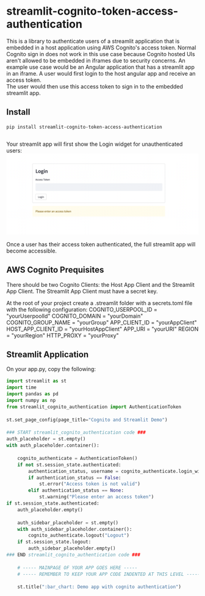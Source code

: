 # streamlit-cognito-token-access-authentication

This is a library to authenticate users of a streamlit application that is embedded in a host application using AWS Cognito's access token. Normal Cognito sign in does not work in this use case because Cognito hosted UIs aren't allowed to be embedded in iframes due to security concerns.
An example use case would be an Angular application that has a streamlit app in an iframe. A user would first login to the host angular app and receive an access token.\
The user would then use this access token to sign in to the embedded streamlit app.

## Install
```
pip install streamlit-cognito-token-access-authentication
```
##

Your streamlit app will first show the Login widget for unauthenticated users:
![Login widget](./images/login_widget.png)

Once a user has their access token authenticated, the full streamlit app will become accessible.

## AWS Cognito Prequisites
There should be two Cognito Clients: the Host App Client and the Streamlit App Client. The Streamlit App Client must have a secret key.

At the root of your project create a .streamlit folder with a secrets.toml file with the following configuration:
COGNITO_USERPOOL_ID = "yourUserpoolId"
COGNITO_DOMAIN = "yourDomain"
COGNITO_GROUP_NAME = "yourGroup"
APP_CLIENT_ID = "yourAppClient"
HOST_APP_CLIENT_ID = "yourHostAppClient"
APP_URI = "yourURI"
REGION = "yourRegion"
HTTP_PROXY = "yourProxy"

## Streamlit Application

On your app.py, copy the following:
```python
import streamlit as st
import time
import pandas as pd
import numpy as np
from streamlit_cognito_authentication import AuthenticationToken

st.set_page_config(page_title="Cognito and Streamlit Demo")

### START streamlit_cognito_authentication code ###
auth_placeholder = st.empty()
with auth_placeholder.container():

    cognito_authenticate = AuthenticationToken()
    if not st.session_state.authenticated:      
        authentication_status, username = cognito_authenticate.login_widget('Login')
        if authentication_status == False:
            st.error("Access token is not valid")
        elif authentication_status == None:
            st.warning("Please enter an access token")
if st.session_state.authenticated:
    auth_placeholder.empty()

    auth_sidebar_placeholder = st.empty()
    with auth_sidebar_placeholder.container():
        cognito_authenticate.logout("Logout")
    if st.session_state.logout:
        auth_sidebar_placeholder.empty()
### END streamlit_cognito_authentication code ###

    # ----- MAINPAGE OF YOUR APP GOES HERE -----
    # ----- REMEMBER TO KEEP YOUR APP CODE INDENTED AT THIS LEVEL -----

    st.title(":bar_chart: Demo app with cognito authentication")
```


